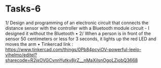 # Tasks-6
1/ Design and programming of an electronic circuit that connects the distance sensor with the controller with a Bluetooth module circuit - I designed it without the Bluetooth • 
2/ When a person is in front of the sensor 50 centimeters or less for 3 seconds, it lights up the red LED and moves the arm • 
Tinkercad link : https://www.tinkercad.com/things/0Pb84pcyiOV-powerful-leelo-vihelmo/editel?sharecode=R2jxOVGCvnnYutkv8jrZ__nMaXilsnOgoLZiobQ3668
